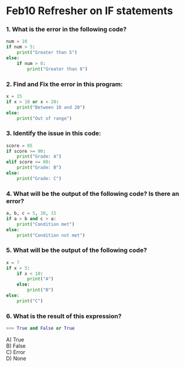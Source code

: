 # Feb10 Refresher on IF statements

### 1. What is the error in the following code?
```python
num = 10
if num > 5:
    print("Greater than 5")
else:
    if num > 8:
        print("Greater than 8")
```
### 2. Find and Fix the error in this program:
```python
x = 15
if x > 10 or x < 20:
    print("Between 10 and 20")
else:
    print("Out of range")
```
### 3. Identify the issue in this code:
```python
score = 85
if score >= 90:
    print("Grade: A")
elif score >= 80:
    print("Grade: B")
else:
    print("Grade: C")
```
### 4. What will be the output of the following code? Is there an error?
```python
a, b, c = 5, 10, 15
if a > b and c > a:
    print("Condition met")
else:
    print("Condition not met")
```
### 5. What will be the output of the following code?
```python
x = 7
if x > 5:
    if x < 10:
        print("A")
    else:
        print("B")
else:
    print("C")
```
### 6. What is the result of this expression?
```python
>>> True and False or True
```
A) True  
B) False  
C) Error  
D) None  
